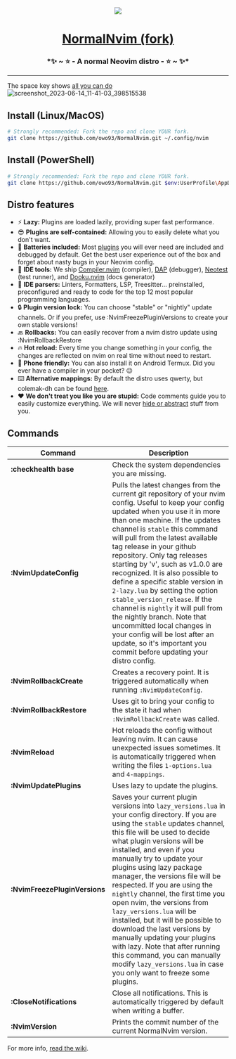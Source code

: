 <div align="center">
  <img src="https://github.com/NormalNvim/NormalNvim/assets/3357792/76197752-0947-4392-a6bd-a59d64319028"></img>
  <h1><a href="https://github.com/NormalNvim/NormalNvim">NormalNvim (fork)</a></h1>
  <h3>*✨ ~ ⭐ - A normal Neovim distro - ⭐ ~ ✨*</h3>
</div>

---

The space key shows [all you can do](https://github.com/NormalNvim/NormalNvim/wiki/basic-mappings)
![screenshot_2023-06-14_11-41-03_398515538](https://github.com/NormalNvim/NormalNvim/assets/3357792/af73f0b2-b56e-47d8-9bb8-f68b76e4b577)

## Install (Linux/MacOS)

```sh
# Strongly recommended: Fork the repo and clone YOUR fork.
git clone https://github.com/owo93/NormalNvim.git ~/.config/nvim
```

## Install (PowerShell)

```sh
# Strongly recommended: Fork the repo and clone YOUR fork.
git clone https://github.com/owo93/NormalNvim.git $env:UserProfile\AppData\Local\nvim && nvim
```

## Distro features

- ⚡ **Lazy:** Plugins are loaded lazily, providing super fast performance.
- 😎 **Plugins are self-contained:** Allowing you to easily delete what you don't want.
- 🔋 **Batteries included:** Most [plugins](https://github.com/NormalNvim/NormalNvim/wiki/plugins) you will ever need are included and debugged by default. Get the best user experience out of the box and forget about nasty bugs in your Neovim config.
- 🤖 **IDE tools:** We ship [Compiler.nvim](https://github.com/Zeioth/compiler.nvim) (compiler), [DAP](https://github.com/mfussenegger/nvim-dap) (debugger), [Neotest](https://github.com/nvim-neotest/neotest) (test runner), and [Dooku.nvim](https://github.com/Zeioth/dooku.nvim) (docs generator)
- 🐞 **IDE parsers:** Linters, Formatters, LSP, Treesitter... preinstalled, preconfigured and ready to code for the top 12 most popular programming languages.
- 🔒 **Plugin version lock:** You can choose "stable" or "nightly" update channels. Or if you prefer, use :NvimFreezePluginVersions to create your own stable versions!
- 🔙 **Rollbacks:** You can easily recover from a nvim distro update using :NvimRollbackRestore
- 🔥 **Hot reload:** Every time you change something in your config, the changes are reflected on nvim on real time without need to restart.
- 📱 **Phone friendly:** You can also install it on Android Termux. Did you ever have a compiler in your pocket? 😉
- ⌨️ **Alternative mappings:** By default the distro uses qwerty, but colemak-dh can be found [here](https://github.com/NormalNvim/NormalNvim/wiki).
- ❤️ **We don't treat you like you are stupid:** Code comments guide you to easily customize everything. We will never [hide or abstract](https://i.imgur.com/FCiZvp2.png) stuff from you.

## Commands

| Command                       | Description                                                                                                                                                                                                                                                                                                                                                                                                                                                                                                                                                                                                                                                                                          |
| ----------------------------- | ---------------------------------------------------------------------------------------------------------------------------------------------------------------------------------------------------------------------------------------------------------------------------------------------------------------------------------------------------------------------------------------------------------------------------------------------------------------------------------------------------------------------------------------------------------------------------------------------------------------------------------------------------------------------------------------------------- |
| **:checkhealth base**         | Check the system dependencies you are missing.                                                                                                                                                                                                                                                                                                                                                                                                                                                                                                                                                                                                                                                       |
| **:NvimUpdateConfig**         | Pulls the latest changes from the current git repository of your nvim config. Useful to keep your config updated when you use it in more than one machine. If the updates channel is `stable` this command will pull from the latest available tag release in your github repository. Only tag releases starting by 'v', such as v1.0.0 are recognized. It is also possible to define a specific stable version in `2-lazy.lua` by setting the option `stable_version_release`. If the channel is `nightly` it will pull from the nightly branch. Note that uncommitted local changes in your config will be lost after an update, so it's important you commit before updating your distro config.  |
| **:NvimRollbackCreate**       | Creates a recovery point. It is triggered automatically when running `:NvimUpdateConfig`.                                                                                                                                                                                                                                                                                                                                                                                                                                                                                                                                                                                                            |
| **:NvimRollbackRestore**      | Uses git to bring your config to the state it had when `:NvimRollbackCreate` was called.                                                                                                                                                                                                                                                                                                                                                                                                                                                                                                                                                                                                             |
| **:NvimReload**               | Hot reloads the config without leaving nvim. It can cause unexpected issues sometimes. It is automatically triggered when writing the files `1-options.lua` and `4-mappings`.                                                                                                                                                                                                                                                                                                                                                                                                                                                                                                                        |
| **:NvimUpdatePlugins**        | Uses lazy to update the plugins.                                                                                                                                                                                                                                                                                                                                                                                                                                                                                                                                                                                                                                                                     |
| **:NvimFreezePluginVersions** | Saves your current plugin versions into `lazy_versions.lua` in your config directory. If you are using the `stable` updates channel, this file will be used to decide what plugin versions will be installed, and even if you manually try to update your plugins using lazy package manager, the versions file will be respected. If you are using the `nightly` channel, the first time you open nvim, the versions from `lazy_versions.lua` will be installed, but it will be possible to download the last versions by manually updating your plugins with lazy. Note that after running this command, you can manually modify `lazy_versions.lua` in case you only want to freeze some plugins. |
| **:CloseNotifications**       | Close all notifications. This is automatically triggered by default when writing a buffer.                                                                                                                                                                                                                                                                                                                                                                                                                                                                                                                                                                                                           |
| **:NvimVersion**              | Prints the commit number of the current NormalNvim version.                                                                                                                                                                                                                                                                                                                                                                                                                                                                                                                                                                                                                                          |

For more info, [read the wiki](https://github.com/NormalNvim/NormalNvim/wiki).
